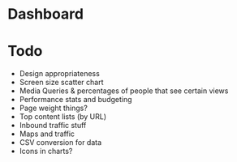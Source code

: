 # Dashboard

# Todo
- Design appropriateness
- Screen size scatter chart
- Media Queries & percentages of people that see certain views
- Performance stats and budgeting
- Page weight things?
- Top content lists (by URL)
- Inbound traffic stuff
- Maps and traffic
- CSV conversion for data
- Icons in charts?